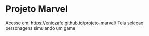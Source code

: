 # Projeto Marvel
Acesse em: https://eniozafe.github.io/projeto-marvel/
 Tela selecao personagens simulando um game
